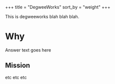 +++
title = "DegweeWorks"
sort_by = "weight"
+++

This is degweeworks blah blah blah.

# Why

Answer text goes here

## Mission

etc etc etc
